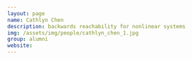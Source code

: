 ```yaml
---
layout: page
name: Cathlyn Chen
description: backwards reachability for nonlinear systems 
img: /assets/img/people/cathlyn_chen_1.jpg
group: alumni
website: 
---
```


